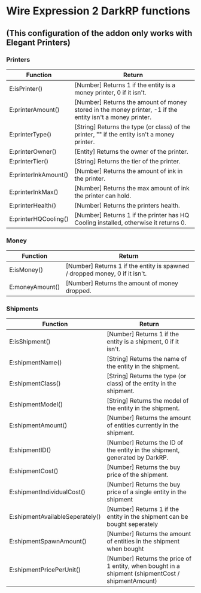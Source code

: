 # Wire Expression 2 DarkRP functions

## (This configuration of the addon only works with Elegant Printers)

### Printers

__Function__ | __Return__
------------- | -------------
E:isPrinter() | [Number] Returns 1 if the entity is a money printer, 0 if it isn't.
E:printerAmount() | [Number] Returns the amount of money stored in the money printer, -1 if the entity isn't a money printer.
E:printerType() | [String] Returns the type (or class) of the printer, "" if the entity isn't a money printer.
E:printerOwner() | [Entity] Returns the owner of the printer.
E:printerTier() | [String] Returns the tier of the printer.
E:printerInkAmount() | [Number] Returns the amount of ink in the printer.
E:printerInkMax() | [Number] Returns the max amount of ink the printer can hold.
E:printerHealth() | [Number] Returns the printers health.
E:printerHQCooling() | [Number] Returns 1 if the printer has HQ Cooling installed, otherwise it returns 0.

### Money
__Function__ | __Return__
------------- | -------------
E:isMoney() | [Number] Returns 1 if the entity is spawned / dropped money, 0 if it isn't.
E:moneyAmount() | [Number] Returns the amount of money dropped.

### Shipments
__Function__ | __Return__
------------- | -------------
E:isShipment() | [Number] Returns 1 if the entity is a shipment, 0 if it isn't.
E:shipmentName() | [String] Returns the name of the entity in the shipment.
E:shipmentClass() | [String] Returns the type (or class) of the entity in the shipment.
E:shipmentModel() | [String] Returns the model of the entity in the shipment.
E:shipmentAmount() | [Number] Returns the amount of entities currently in the shipment.
E:shipmentID() | [Number] Returns the ID of the entity in the shipment, generated by DarkRP.
E:shipmentCost() | [Number] Returns the buy price of the shipment.
E:shipmentIndividualCost() | [Number] Returns the buy price of a single entity in the shipment
E:shipmentAvailableSeperately() | [Number] Returns 1 if the entity in the shipment can be bought seperately
E:shipmentSpawnAmount() | [Number] Returns the amount of entities in the shipment when bought
E:shipmentPricePerUnit() | [Number] Returns the price of 1 entity, when bought in a shipment (shipmentCost / shipmentAmount)
